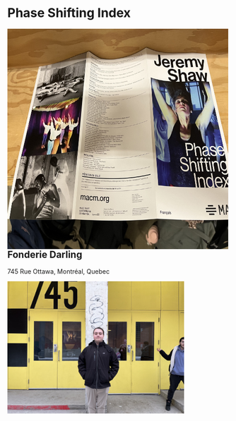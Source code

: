 # Phase Shifting Index
<img align="left" width="500" height="500" src="media/brochure_complete.jpg">

## Fonderie Darling
745 Rue Ottawa, Montréal, Quebec

<img align="left" width="400" src="media/entrer_fonderie_darling.jpg">
